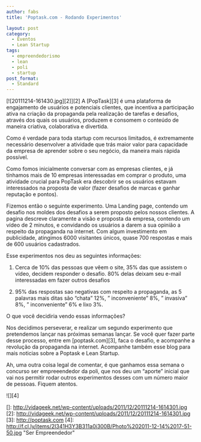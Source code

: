 ```yaml
---
author: fabs
title: 'Poptask.com - Rodando Experimentos'

layout: post
category:
  - Eventos
  - Lean Startup
tags:
  - empreendedorismo
  - lean
  - poli
  - startup
post_format:
  - Standard
---
```

[![20111214-161430.jpg][2]][2] A [PopTask][3] é uma plataforma de engajamento de usuários e potenciais clientes, que incentiva a participação ativa na criação da propaganda pela realização de tarefas e desafios, através dos quais os usuários, produzem e consomem o conteúdo de maneira criativa, colaborativa e divertida. 

Como é verdade para toda startup com recursos limitados, é extremamente necessário desenvolver a atividade que trás maior valor para capacidade da empresa de aprender sobre o seu negócio, da maneira mais rápida possível.

Como fomos inicialmente conversar com as empresas clientes, e já tínhamos mais de 10 empresas interessadas em comprar o produto, uma atividade crucial para PopTask era descobrir se os usuários estavam interessados na proposta de valor (fazer desafios de marcas e ganhar reputação e pontos).

Fizemos então o seguinte experimento. Uma Landing page, contendo um desafio nos moldes dos desafios a serem proposto pelos nossos clientes. A pagina descreve claramente a visão e proposta da empresa, contendo um vídeo de 2 minutos, e convidando os usuários a darem a sua opinião a respeito da propaganda na internet. Com algum investimento em publicidade, atingimos 6000 visitantes únicos, quase 700 respostas e mais de 600 usuários cadastrados. 

Esse experimentos nos deu as seguintes informações:

1) Cerca de 10% das pessoas que vêem o site, 35% das que assistem o vídeo, decidem responder o desafio. 80% delas deixam seu e-mail interessadas em fazer outros desafios

2) 95% das respostas sao negativas com respeito a propaganda, as 5 palavras mais ditas são “chata” 12%, ” inconveniente” 8%, ” invasiva” 8%, ” inconveniente” 6% e lixo 3%. 

O que você decidiria vendo essas informações?

Nos decidimos perseverar, e realizar um segundo experimento que pretendemos lançar nas próximas semanas lançar. Se você quer fazer parte desse processo, entre em [poptask.com][3], faca o desafio, e acompanhe a revolução da propaganda na internet. Acompanhe também esse blog para mais noticias sobre a Poptask e Lean Startup.

Ah, uma outra coisa legal de comentar, é que ganhamos essa semana o concurso ser empreeendedor da poli, que nos deu um “aporte” inicial que vai nos permitir rodar outros experimentos desses com um número maior de pessoas. Fiquem atentos.

![][4] 














 []: http://vidageek.net/wp-content/uploads/2011/12/20111214-1614301.jpg
 [2]: http://vidageek.net/wp-content/uploads/2011/12/20111214-1614301.jpg
 [3]: http://poptask.com
 [4]: http://f.cl.ly/items/2I341H3Y3B311a0i300B/Photo%202011-12-14%2017-51-50.jpg "Ser Empreendedor"





